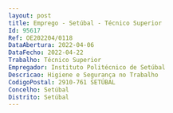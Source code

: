 ```yaml
--- 
layout: post
title: Emprego - Setúbal - Técnico Superior
Id: 95617
Ref: OE202204/0118
DataAbertura: 2022-04-06
DataFecho: 2022-04-22
Trabalho: Técnico Superior
Empregador: Instituto Politécnico de Setúbal
Descricao: Higiene e Segurança no Trabalho
CodigoPostal: 2910-761 SETÚBAL
Concelho: Setúbal
Distrito: Setúbal
--- 
```

